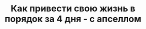 ---
layout: landing 
title: Как привести свою жизнь в порядок за 4 дня - с апселлом 
permalink: /17-shagov-za-4-dnya-wup/
sections:
  - class: text-simple
    style: "background-image: url(/data/media/money/bg-strelka.jpg); background-size: cover;"
    text: |
      Практическое руководство
      
      Как привести свою жизнь в порядок за 4 дня
      ====
      
      Перестать париться и начать жить с удовольствием
      
      17 заданий, с помощью которых ты:  
      * закроешь все незаконченные дела  
      * поставишь четкие растягивающие цели  
      * начнешь действовать  
      * вовлечешь других людей в свой проект  
      
      <a href="#order" class="btn btn-success">Получить курс</a>
      
      
      
  - class: text-simple
    text: |
      Что ты получишь:
      ===
      
      Выполнив задания этот курса ты: 
      
      <i class="glyphicon glyphicon-thumbs-up"></i> Избавишься от своих «хвостов» и незакрытых дел  
      
      <i class="glyphicon glyphicon-thumbs-up"></i> Поставишь четкие и яркие цели
      
      <i class="glyphicon glyphicon-thumbs-up"></i> Составишь план действий
      
      <i class="glyphicon glyphicon-thumbs-up"></i> Начнешь действовать
      
      <i class="glyphicon glyphicon-thumbs-up"></i> Избавишься от отвлекающих тебя дел
      
      <i class="glyphicon glyphicon-thumbs-up"></i> Вовлечешь других людей в свой проект
      
      <i class="glyphicon glyphicon-thumbs-up"></i> Наполнишь свою жизнь результатами
      
      <a href="#order" class="btn btn-success">Получить курс</a>
      
  - class: content-section-a
    title: Автор курса
    image: nickvorobiov.jpg
    text: |
      **Николай Воробьев**
      
      Ведущий тренер компании ПроРеальность
      
      Специалист по созданию прорывных результатов

      Автор 4 книг и 15 тренингов об отношениях, мотивации, уверенности, бизнесе, продажах и личной эффективности.

      Провёл тренинги более чем в 20 городах России и Европы

      Ведущий и тренер в 4 телевизионных и радио шоу об отношениях и личной эффективности

      Владелец 4 компаний

      Тренер и коуч с 13-летним опытом

      В настоящее время проводит тренинги личной эффективности и персональный коучинг, готовит тренеров.
      
      <a href="#order" class="btn btn-success">Получить курс</a>
      
  - class: text-simple
    anchor: order
    text: |
      Стоимость курса:
      ===
      
      Прямо сейчас у тебя есть возможность получить этот курс
      
      **всего за 7 Евро**.
      
      Торопись! После того, как 500 копий будут распроданы, цена вырастет до 47 Евро!
      
      Заказывай прямо сейчас
      
      <p>
        <a href="http://prorealnost.com/offer/100-voprosov-dlya-opredeleniya-tselei-up" class="btn btn-lg btn-warning btn-block">Купить всего за 7 €</a>
      </p>
---